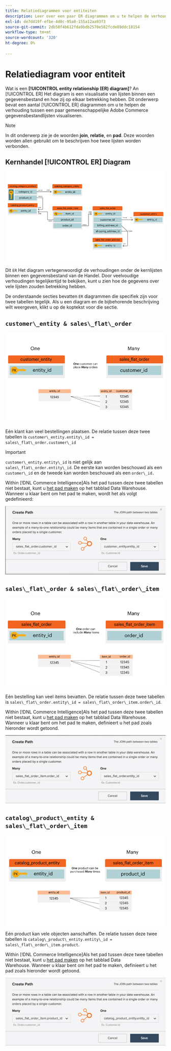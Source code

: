 ```yaml
---
title: Relatiediagrammen voor entiteiten
description: Leer over een paar ER diagrammen om u te helpen de verhouding tussen een handvol gemeenschappelijke het gegevensbestandlijsten van de Handel visualiseren.
exl-id: de7d419f-efbe-4d0c-95a8-155a12aa93f3
source-git-commit: 2db58f4b612fda9bdb2570e582fcde89ddc18154
workflow-type: tm+mt
source-wordcount: '320'
ht-degree: 0%

---
```


# Relatiediagram voor entiteit

Wat is een **[!UICONTROL entity relationship (ER) diagram]**? An [!UICONTROL ER] Het diagram is een visualisatie van lijsten binnen een gegevensbestand en hoe zij op elkaar betrekking hebben. Dit onderwerp bevat een aantal [!UICONTROL ER] diagrammen om u te helpen de verhouding tussen een paar gemeenschappelijke Adobe Commerce gegevensbestandlijsten visualiseren.

>[!NOTE]
>
>In dit onderwerp zie je de woorden **join**, **relatie**, en **pad**. Deze woorden worden allen gebruikt om te beschrijven hoe twee lijsten worden verbonden.

## Kernhandel [!UICONTROL ER] Diagram

![4_DB_Chart](../../assets/4_DB_Chart.png)

Dit `ER` Het diagram vertegenwoordigt de verhoudingen onder de kernlijsten binnen een gegevensbestand van de Handel. Door veelvoudige verhoudingen tegelijkertijd te bekijken, kunt u zien hoe de gegevens over vele lijsten zouden betrekking hebben.

De onderstaande secties bevatten `ER` diagrammen die specifiek zijn voor twee tabellen tegelijk. Als u een diagram en de bijbehorende beschrijving wilt weergeven, klikt u op de koptekst voor die sectie.

## `customer\_entity & sales\_flat\_order`

![Eén klant: veel bestellingen](../../assets/2_OneCustomerManyOrders.png)

Eén klant kan veel bestellingen plaatsen. De relatie tussen deze twee tabellen is `customer\_entity.entity\_id = sales\_flat\_order.customer\_id`

>[!IMPORTANT]
>
>`customer\_entity.entity\_id` is niet gelijk aan `sales\_flat\_order.entity\_id`. De eerste kan worden beschouwd als een `customer\_id` en de tweede kan worden beschouwd als een `order\_id.`

Within [!DNL Commerce Intelligence]Als het pad tussen deze twee tabellen niet bestaat, kunt u [het pad maken](../data-warehouse-mgr/create-paths-calc-columns.md) op het tabblad Data Warehouse. Wanneer u klaar bent om het pad te maken, wordt het als volgt gedefinieerd:

![](../../assets/SFO___CE_path.png)

## `sales\_flat\_order & sales\_flat\_order\_item`

![1_OneOrderManyItems](../../assets/1_OneOrderManyItems.png)

Eén bestelling kan veel items bevatten. De relatie tussen deze twee tabellen is `sales\_flat\_order.entity\_id = sales\_flat\_order\_item.order\_id`.

Within [!DNL Commerce Intelligence]Als het pad tussen deze twee tabellen niet bestaat, kunt u [het pad maken](../data-warehouse-mgr/create-paths-calc-columns.md) op het tabblad Data Warehouse. Wanneer u klaar bent om het pad te maken, definieert u het pad zoals hieronder wordt getoond.

![](../../assets/SFOI___SFO_path.png)

## `catalog\_product\_entity & sales\_flat\_order\_item`

![3_OneProductManyTimes](../../assets/3_OneProductManyTimes.png)

Eén product kan vele objecten aanschaffen. De relatie tussen deze twee tabellen is `catalog\_product\_entity.entity\_id = sales\_flat\_order\_item.product`.

Within [!DNL Commerce Intelligence]Als het pad tussen deze twee tabellen niet bestaat, kunt u [het pad maken](../data-warehouse-mgr/create-paths-calc-columns.md) op het tabblad Data Warehouse. Wanneer u klaar bent om het pad te maken, definieert u het pad zoals hieronder wordt getoond.

![](../../assets/SFOI___CPE_path.png)
